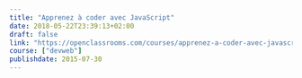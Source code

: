 ```yaml
---
title: "Apprenez à coder avec JavaScript"
date: 2018-05-22T23:39:13+02:00
draft: false
link: "https://openclassrooms.com/courses/apprenez-a-coder-avec-javascript"
course: ["devweb"]
publishdate: 2015-07-30
---
```

